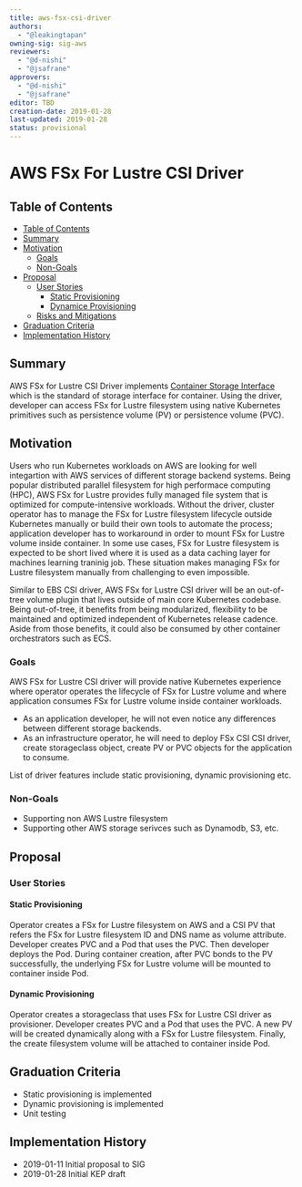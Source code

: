 ```yaml
---
title: aws-fsx-csi-driver
authors:
  - "@leakingtapan"
owning-sig: sig-aws
reviewers:
  - "@d-nishi"
  - "@jsafrane"
approvers:
  - "@d-nishi"
  - "@jsafrane"
editor: TBD
creation-date: 2019-01-28
last-updated: 2019-01-28
status: provisional
---
```


# AWS FSx For Lustre CSI Driver

## Table of Contents

* [Table of Contents](#table-of-contents)
* [Summary](#summary)
* [Motivation](#motivation)
    * [Goals](#goals)
    * [Non-Goals](#non-goals)
* [Proposal](#proposal)
    * [User Stories](#user-stories)
        * [Static Provisioning](#static-provisioning)
        * [Dynamice Provisioning](#dynamic-provisioning)
    * [Risks and Mitigations](#risks-and-mitigations)
* [Graduation Criteria](#graduation-criteria)
* [Implementation History](#implementation-history)

## Summary
AWS FSx for Lustre CSI Driver implements [Container Storage Interface](https://github.com/container-storage-interface/spec/tree/master) which is the standard of storage interface for container. Using the driver, developer can access FSx for Lustre filesystem using native Kubernetes primitives such as persistence volume (PV) or persistence volume (PVC).

## Motivation
Users who run Kubernetes workloads on AWS are looking for well integartion with AWS services of different storage backend systems. Being popular distributed parallel filesystem for high performace computing (HPC), AWS FSx for Lustre provides fully managed file system that is optimized for compute-intensive workloads. Without the driver, cluster operator has to manage the FSx for Lustre filesystem lifecycle outside Kubernetes manually or build their own tools to automate the process; application developer has to workaround in order to mount FSx for Lustre volume inside container. In some use cases, FSx for Lustre filesystem is expected to be short lived where it is used as a data caching layer for machines learning traninig job. These situation makes managing FSx for Lustre filesystem manually from challenging to even impossible.

Similar to EBS CSI driver, AWS FSx for Lustre CSI driver will be an out-of-tree volume plugin that lives outside of main core Kubernetes codebase. Being out-of-tree, it benefits from being modularized, flexibility to be maintained and optimized independent of Kubernetes release cadence. Aside from those benefits, it could also be consumed by other container orchestrators such as ECS.

### Goals
AWS FSx for Lustre CSI driver will provide native Kubernetes experience where operator operates the lifecycle of FSx for Lustre volume and where application consumes FSx for Lustre volume inside container workloads.

* As an application developer, he will not even notice any differences between different storage backends.
* As an infrastructure operator, he will need to deploy FSx CSI CSI driver, create storageclass object, create PV or PVC objects for the application to consume.

List of driver features include static provisioning, dynamic provisioning etc.

### Non-Goals
* Supporting non AWS Lustre filesystem
* Supporting other AWS storage serivces such as Dynamodb, S3, etc.

## Proposal

### User Stories

#### Static Provisioning
Operator creates a FSx for Lustre filesystem on AWS and a CSI PV that refers the FSx for Lustre filesystem ID and DNS name as volume attribute. Developer creates PVC and a Pod that uses the PVC. Then developer deploys the Pod. During container creation, after PVC bonds to the PV successfully, the underlying FSx for Lustre volume will be mounted to container inside Pod.

#### Dynamic Provisioning
Operator creates a storageclass that uses FSx for Lustre CSI driver as provisioner. Developer creates PVC and a Pod that uses the PVC. A new PV will be created dynamically along with a FSx for Lustre filesystem. Finally, the create filesystem volume will be attached to container inside Pod.

## Graduation Criteria
* Static provisioning is implemented
* Dynamic provisioning is implemented
* Unit testing

## Implementation History
* 2019-01-11 Initial proposal to SIG
* 2019-01-28 Initial KEP draft

